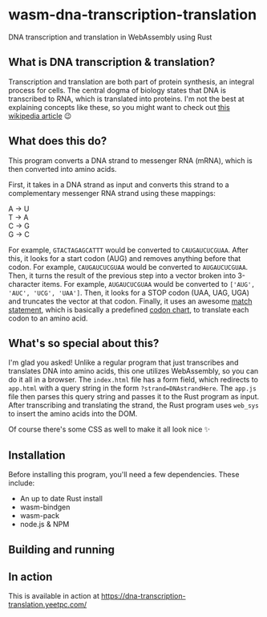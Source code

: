 # wasm-dna-transcription-translation
DNA transcription and translation in WebAssembly using Rust
## What is DNA transcription & translation?
Transcription and translation are both part of protein synthesis, an integral process for cells. The central dogma of biology states that DNA is transcribed to RNA, which is translated into proteins. I'm not the best at explaining concepts like these, so you might want to check out [this wikipedia article](https://en.wikipedia.org/wiki/Protein_biosynthesis) 😉
## What does this do?
This program converts a DNA strand to messenger RNA (mRNA), which is then converted into amino acids.

First, it takes in a DNA strand as input and converts this strand to a complementary messenger RNA strand using these mappings:

A &#8594; U  
T &#8594; A  
C &#8594; G  
G &#8594; C  

For example, `GTACTAGAGCATTT` would be converted to `CAUGAUCUCGUAA`. After this, it looks for a start codon (AUG) and removes anything before that codon. For example, `CAUGAUCUCGUAA` would be converted to `AUGAUCUCGUAA`. Then, it turns the result of the previous step into a vector broken into 3-character items. For example, `AUGAUCUCGUAA` would be converted to `['AUG', 'AUC', 'UCG', 'UAA']`. Then, it looks for a STOP codon (UAA, UAG, UGA) and truncates the vector at that codon. Finally, it uses an awesome [match statement](https://github.com/Rav4s/wasm-dna-transcription-translation/blob/main/src/lib.rs#L109), which is basically a predefined [codon chart](https://www.google.com/search?q=codon+chart&rlz=1C1CHBF_enUS912US912&tbm=isch&source=iu&ictx=1&fir=SVhfz4tRL5GzVM%252Cx4w9lB13r4FJ7M%252C_&vet=1&usg=AI4_-kSuwWL4sbNFjTZd3fkSLRoPujadRw&sa=X&ved=2ahUKEwi7verdq-7sAhVQSK0KHUXZAp8Q9QF6BAgBEFg&biw=1366&bih=625&safe=active&ssui=on#imgrc=SVhfz4tRL5GzVM), to translate each codon to an amino acid.

## What's so special about this?
I'm glad you asked! Unlike a regular program that just transcribes and translates DNA into amino acids, this one utilizes WebAssembly, so you can do it all in a browser. The `index.html` file has a form field, which redirects to `app.html` with a query string in the form `?strand=DNAstrandHere`. The `app.js` file then parses this query string and passes it to the Rust program as input. After transcribing and translating the strand, the Rust program uses `web_sys` to insert the amino acids into the DOM.

Of course there's some CSS as well to make it all look nice ✨

## Installation
Before installing this program, you'll need a few dependencies. These include:
- An up to date Rust install
- wasm-bindgen
- wasm-pack
- node.js & NPM

## Building and running

## In action
This is available in action at https://dna-transcription-translation.yeetpc.com/
